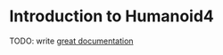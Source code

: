 # Introduction to Humanoid4

TODO: write [great documentation](http://jacobian.org/writing/what-to-write/)
